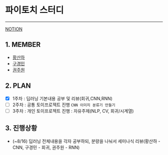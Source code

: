 # 파이토치 스터디
-----------
[NOTION](https://www.notion.so/PyTorch-for-DL-1c861a604f4f48c3a2842ffd1a96e040)

## 1. MEMBER

- [황산하](github.com/hsh6449)
- [구경민](https://github.com/Paul9615/Paul_pytorch)
- [권주원](https://github.com/jwk1121/PyTorch)


## 2. PLAN

- [X] 1주차 : 딥러닝 기본내용 공부 및 리뷰(회귀,CNN,RNN)
- [ ] 2주차 : 공통 토이프로젝트 진행 `CNN 이미지 분류기 만들기`
- [ ] 3주차 : 개인 토이프로젝트 진행 : 자유주제(NLP, CV, 회귀/시계열)

## 3. 진행상황

- (~8/16) 딥러닝 전체내용을 각자 공부하되, 분량을 나눠서 세미나식 리뷰(황산하 - CNN, 구경민 - 회귀, 권주원 - RNN)
